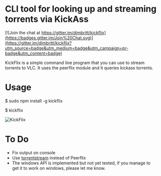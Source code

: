 # CLI tool for looking up and streaming torrents via KickAss

[![Join the chat at https://gitter.im/djmbritt/kickflix](https://badges.gitter.im/Join%20Chat.svg)](https://gitter.im/djmbritt/kickflix?utm_source=badge&utm_medium=badge&utm_campaign=pr-badge&utm_content=badge)

KickFlix is a simple command line program that you can use to stream torrents to VLC.
It uses the peerflix module and it queries kickass torrents.

# Usage
$ sudo npm install -g kickflix

$ kickflix

![KickFlix](/kflix.gif)

# To Do

- Fix output on console
- Use [torrentstream](https://github.com/mafintosh/torrent-stream) instead of Peerflix
- The windows API is implemented but not yet tested, if you manage to get it to work on windows, please let me know.
